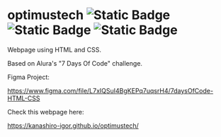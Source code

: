 # optimustech ![Static Badge](https://img.shields.io/badge/HTML-green) ![Static Badge](https://img.shields.io/badge/CSS-green) ![Static Badge](https://img.shields.io/badge/License-MIT-blue)

Webpage using HTML and CSS. 

Based on Alura's "7 Days Of Code" challenge.

Figma Project:

https://www.figma.com/file/L7xIQSuI4BgKEPq7uqsrH4/7daysOfCode-HTML-CSS

Check this webpage here:

https://kanashiro-igor.github.io/optimustech/
